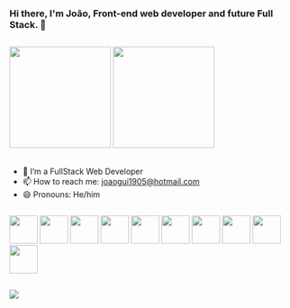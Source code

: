### Hi there, I'm João, Front-end web developer and future Full Stack. 👋

##

<div>
  <img height="180em" src="https://github-readme-stats.vercel.app/api?username=BladedElm04">
  <img height="180em" src="https://github-readme-stats.vercel.app/api/top-langs/?username=BladedElm04">
</div>


##

- 🌱 I’m a FullStack Web Developer
- 📫 How to reach me: joaogui1905@hotmail.com
- 😄 Pronouns: He/him

##
<div style="display: inline-block">
  <img height="50em" src="https://cdn.jsdelivr.net/gh/devicons/devicon@latest/icons/javascript/javascript-original.svg" />
  <img height="50em" src="https://cdn.jsdelivr.net/gh/devicons/devicon@latest/icons/typescript/typescript-original.svg" />
  <img height="50em" src="https://cdn.jsdelivr.net/gh/devicons/devicon@latest/icons/react/react-original.svg" />
  <img height="50em" src="https://cdn.jsdelivr.net/gh/devicons/devicon@latest/icons/html5/html5-original.svg" />
  <img height="50em" src="https://cdn.jsdelivr.net/gh/devicons/devicon@latest/icons/css3/css3-original.svg" />
  <img height="50em" src="https://cdn.jsdelivr.net/gh/devicons/devicon@latest/icons/nodejs/nodejs-original-wordmark.svg" />
  <img height="50em" src="https://cdn.jsdelivr.net/gh/devicons/devicon@latest/icons/postgresql/postgresql-original-wordmark.svg" />
  <img height="50em" src="https://cdn.jsdelivr.net/gh/devicons/devicon@latest/icons/jest/jest-plain.svg" />
  <img height="50em" src="https://cdn.jsdelivr.net/gh/devicons/devicon@latest/icons/python/python-original.svg" />
  <img height="50em" src="https://cdn.jsdelivr.net/gh/devicons/devicon@latest/icons/django/django-plain.svg" />
</div>

##

<a href="https://www.linkedin.com/in/joaoguirodrigues/" target="_blank"><img src="https://img.shields.io/badge/-LinkedIn-%230077B5?style=for-the-badge&logo=linkedin&logoColor=white" target="_blank"></a>
          

